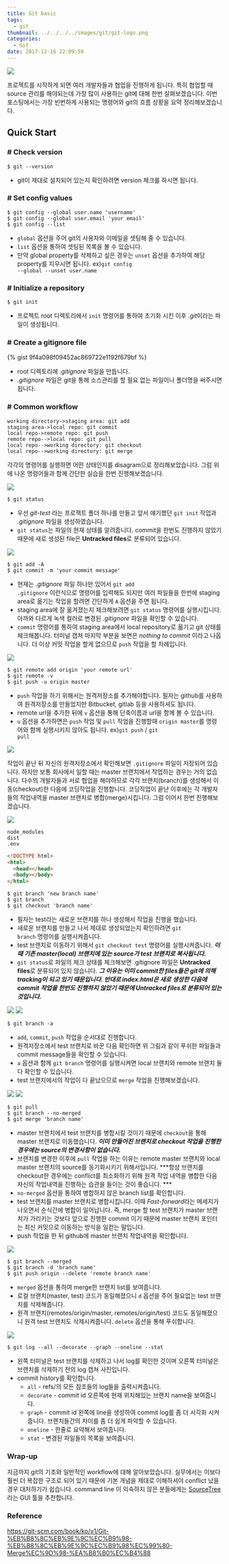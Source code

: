 ```yaml
---
title: Git basic
tags:
  - git
thumbnail: ../../../../images/git/git-logo.png
categories:
  - Git
date: 2017-12-16 22:09:59
---
```



![](../../../../images/git/git-logo.png)

프로젝트를 시작하게 되면 여러 개발자들과 협업을 진행하게 됩니다. 특히 협업할 때 source 관리를 해야되는데 가장 많이 사용하는 git에 대해 한번 살펴보겠습니다. 이번 포스팅에서는 가장 빈번하게 사용되는 명령어와 git의 흐름 상황을 요약 정리해보겠습니다.

## Quick Start

### # Check version

``` shell
$ git --version
```

* git이 제대로 설치되어 있는지 확인하려면 version 체크를 하시면 됩니다.

### # Set config values

``` shell
$ git config --global user.name 'username'
$ git config --global user.email 'your email'
$ git config --list
```

* <code>global</code> 옵션을 주어 git의 사용자와 이메일을 셋팅해 줄 수 있습니다.
* <code>list</code> 옵션을 통하여 셋팅된 목록을 볼 수 있습니다.
* 만약 global property를 삭제하고 싶은 경우는 <code>unset</code> 옵션을 추가하여 해당 property를 지우시면 됩니다.
ex)<code>git config --global --unset user.name</code>


### # Initialize a repository

``` shell
$ git init
```

* 프로젝트 root 디렉토리에서 <code>init</code> 명령어를 통하여 초기화 시킨 이후 *.git*이라는 파일이 생성됩니다.

### # Create a gitignore file

{% gist 9f4a098f09452ac869722e1192f679bf %}

* root 디렉토리에 *.gitignore* 파일을 만듭니다.
* *.gitignore* 파일은 git을 통해 소스관리를 할 필요 없는 파일이나 폴더명을 써주시면 됩니다.

### # Common workflow

``` sequence
working directory->staging area: git add
staging area->local repo: git commit
local repo->remote repo: git push
remote repo-->local repo: git pull
local repo-->working directory: git checkout
local repo-->working directory: git merge
```

각각의 명령어를 실행하면 어떤 상태인지를 disagram으로 정리해보았습니다. 그럼 위에 나온 명령어들과 함께 간단한 실습을 한번 진행해보겠습니다.

![](../../../../images/git/git-basic-01.png)

``` shell
$ git status
```

* 우선 *git-test* 라는 프로젝트 폴더 하나를 만들고 앞서 얘기했던 <code>git init</code> 작업과 *.gitignore* 파일을 생성하였습니다.
* <code>git status</code>는 파일의 현재 상태를 알려줍니다. commit을 한번도 진행하지 않았기 때문에 새로 생성된 file은 **Untracked files**로 분류되어 있습니다.

![](../../../../images/git/git-basic-02.png)

``` shell
$ git add -A
$ git commit -m 'your commit message'
```

* 현재는 *.gitignore* 파일 하나만 있어서 <code>git add .gitignore</code> 이런식으로 명령어를 입력해도 되지만 여러 파일들을 한번에 staging area로 옮기는 작업을 할려면 간단하게 <code>A</code> 옵션을 주면 됩니다.
* staging area에 잘 옮겨졌는지 체크해보려면 <code>git status</code> 명령어를 실행시킵니다. 아까와 다르게 녹색 컬러로 변경된 *.gitignore* 파일을 확인할 수 있습니다.
* <code>commit</code> 명령어를 통하여 staging area에서 local repository로 옮기고 git 상태를 체크해봅니다. 터미널 캡쳐 마지막 부분을 보면은 *nothing to commit* 이라고 나옵니다. 더 이상 커밋 작업을 할게 없으므로 <code>push</code> 작업을 할 차례입니다.

![](../../../../images/git/git-basic-03.png)

``` shell
$ git remote add origin 'your remote url'
$ git remote -v
$ git push -u origin master
```

* <code>push</code> 작업을 하기 위해서는 원격저장소를 추가해야합니다. 필자는 github를 사용하여 원격저장소를 만들었지만 Bitbucket, gitlab 등을 사용하셔도 됩니다.
* remote url을 추가한 뒤에 <code>v</code> 옵션을 통해 단축이름과 url을 함께 볼 수 있습니다.
* <code>u</code> 옵션을 추가하면은 <code>push</code> 작업 및 <code>pull</code> 작업을 진행할때 <code>origin master</code>를 명령어와 함께 실행시키지 않아도 됩니다.
ex)<code>git push</code> / <code>git pull</code>

![](../../../../images/git/git-basic-04.png)

작업이 끝난 뒤 자신의 원격저장소에서 확인해보면 <code>.gitignore</code> 파일이 저장되어 있습니다.
하지만 보통 회사에서 일할 때는 master 브랜치에서 작업하는 경우는 거의 없습니다. 다수의 개발자들과 서로 협업을 해야하므로 각각 브랜치(branch)를 생성해서 이동(checkout)한 다음에 코딩작업을 진행합니다. 코딩작업이 끝난 이후에는 각 개발자들의 작업내역을 master 브랜치로 병합(merge)시킵니다. 
그럼 이어서 한번 진행해보겠습니다.

![](../../../../images/git/git-basic-05.png)

``` asciidoc .gitignore
node_modules
dist
.env
```

``` html index.html
<!DOCTYPE html>
<html>
  <head></head>
  <body></body>
</html>
```

``` shell
$ git branch 'new branch name'
$ git branch
$ git checkout 'branch name'
```

* 필자는 test라는 새로운 브랜치를 하나 생성해서 작업을 진행을 했습니다.
* 새로운 브랜치를 만들고 나서 제대로 생성되었는지 확인하려면 <code>git branch</code> 명령어를 실행시켜줍니다.
* test 브랜치로 이동하기 위해서 <code>git checkout test</code> 명령어를 실행시켜줍니다.
***이 때 기존 master(local) 브랜치에 있는 source가 test 브랜치로 복사됩니다.***
* <code>git status</code>로 파일의 체크 상태를 체크해보면 .gitignore 파일은 **Untracked files**로 분류되어 있지 않습니다.
***그 이유는 이미 commit한 files들은 git에 의해 tracking이 되고 있기 때문입니다. 반대로 index.html은 새로 생성한 다음에 commit 작업을 한번도 진행하지 않았기 때문에 Untracked files로 분류되어 있는 것입니다.***

![](../../../../images/git/git-basic-06.png)
![](../../../../images/git/git-basic-07.png)

``` shell
$ git branch -a
```

* <code>add</code>, <code>commit</code>, <code>push</code> 작업을 순서대로 진행합니다.
* 원격저장소에서 test 브랜치로 바꾼 다음 확인하면 위 그림과 같이 푸쉬한 파일들과 commit message들을 확인할 수 있습니다.
* <code>a</code> 옵션과 함께 <code>git branch</code> 명령어를 실행시켜면 local 브랜치와 remote 브랜치 둘 다 확인할 수 있습니다.
* test 브랜치에서의 작업이 다 끝났으므로 <code>merge</code> 작업을 진행해보겠습니다.

![](../../../../images/git/git-basic-08.png)
![](../../../../images/git/git-basic-09.png)

``` shell
$ git pull
$ git branch --no-merged
$ git merge 'branch name'
```
* master 브랜치에서 test 브랜치를 병합시킬 것이기 때문에 <code>checkout</code>을 통해 master 브랜치로 이동했습니다.
***이미 만들어진 브랜치로 checkout 작업을 진행한 경우에는 source의 변경사항이 없습니다.***
* 브랜치를 변경한 이후에 <code>pull</code> 작업을 하는 이유는 remote master 브랜치와 local master 브랜치의 source를 동기화시키기 위해서입니다.
***항상 브랜치를 checkout한 경우에는 conflict를 최소화하기 위해 원격 작업 내역을 병합한 다음 자신의 작업내역을 진행하는 습관을 들이는 것이 좋습니다. ***
* <code>no-merged</code> 옵션을 통하여 병합하지 않은 branch list를 확인합니다.
* test 브랜치를 master 브랜치로 병합시킵니다. 이때 *Fast-forward*라는 메세지가 나오면서 순식간에 병합이 일어납니다. 즉, merge 할 test 브랜치가 master 브랜치가 가리키는 것보다 앞으로 진행한 commit 이기 때문에 master 브랜치 포인터는 최신 커밋으로 이동하는 방식을 일컫는 말입니다.
* push 작업을 한 뒤 github에 master 브랜치 작업내역을 확인합니다.

![](../../../../images/git/git-basic-10.png)

``` shell
$ git branch --merged
$ git branch -d 'branch name'
$ git push origin --delete 'remote branch name'
```

* <code>merged</code> 옵션을 통하여 merge한 브랜치 list를 보여줍니다.
* 로컬 브랜치(master, test) 코드가 동일해졌으니 <code>d</code> 옵션을 주어 필요없는 test 브랜치를 삭제해줍니다.
* 원격 브랜치(remotes/origin/master, remotes/origin/test) 코드도 동일해졌으니 원격 test 브랜치도 삭제시켜줍니다. <code>delete</code> 옵션을 통해 푸쉬합니다.

![](../../../../images/git/git-basic-11.png)

``` shell
$ git log --all --decorate --graph --oneline --stat
```

* 왼쪽 터미널은 test 브랜치를 삭제하고 나서 log를 확인한 것이며 오른쪽 터미널은 브랜치를 삭제하기 전의 log 캡쳐 사진입니다.
* commit history를 확인합니다.
  * <code>all</code> - refs/의 모든 참조들의 log들을 출력시켜줍니다.
  * <code>decorate</code> - commit id 오른쪽에 현재 위치해있는 브랜치 name을 보여줍니다.
  * <code>graph</code> - commit id 왼쪽에 line을 생성하여 commit log를 좀 더 시각화 시켜줍니다. 브랜치들간의 차이를 좀 더 쉽게 파악할 수 있습니다.
  * <code>oneline</code> - 한줄로 요약해서 보여줍니다.
  * <code>stat</code> - 변경된 파일들의 목록을 보여줍니다.

### Wrap-up

지금까지 git의 기초와 일반적인 workflow에 대해 알아보았습니다. 실무에서는 이보다 훨씬 더 복잡한 구조로 되어 있기 때문에 기본 개념을 제대로 이해하셔야 conflict 났을 경우 대처하기가 쉽습니다. command line 이 익숙하지 않은 분들에게는 [SourceTree](https://www.sourcetreeapp.com/)라는 GUI 툴을 추천합니다.

### Reference
<https://git-scm.com/book/ko/v1/Git-%EB%B8%8C%EB%9E%9C%EC%B9%98-%EB%B8%8C%EB%9E%9C%EC%B9%98%EC%99%80-Merge%EC%9D%98-%EA%B8%B0%EC%B4%88>

